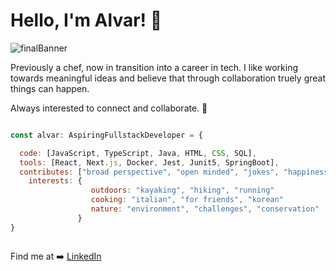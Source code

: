 # Hello, I'm Alvar! 👋

![finalBanner](https://github.com/a-jaxell/a-jaxell/assets/97404672/c4555aa0-b034-472d-a539-edc4fe6da82a)

Previously a chef, now in transition into a career in tech. 
I like working towards meaningful ideas and believe that through collaboration truely great things can happen. 

Always interested to connect and collaborate. 🙂



```javascript

const alvar: AspiringFullstackDeveloper = {

  code: [JavaScript, TypeScript, Java, HTML, CSS, SQL],
  tools: [React, Next.js, Docker, Jest, Junit5, SpringBoot],
  contributes: ["broad perspective", "open minded", "jokes", "happiness"]
    interests: {
                  outdoors: "kayaking", "hiking", "running"
                  cooking: "italian", "for friends", "korean"
                  nature: "environment", "challenges", "conservation"
               }
}



```

Find me at ➡️ [LinkedIn](https://www.linkedin.com/in/alvar-jaxell-71a537162/)
<!--
**a-jaxell/a-jaxell** is a ✨ _special_ ✨ repository because its `README.md` (this file) appears on your GitHub profile.

Here are some ideas to get you started:

- 🔭 I’m currently working on ...
- 🌱 I’m currently learning ...
- 👯 I’m looking to collaborate on ...
- 🤔 I’m looking for help with ...
- 💬 Ask me about ...
- 📫 How to reach me: ...
- 😄 Pronouns: ...
- ⚡ Fun fact: ...
-->
